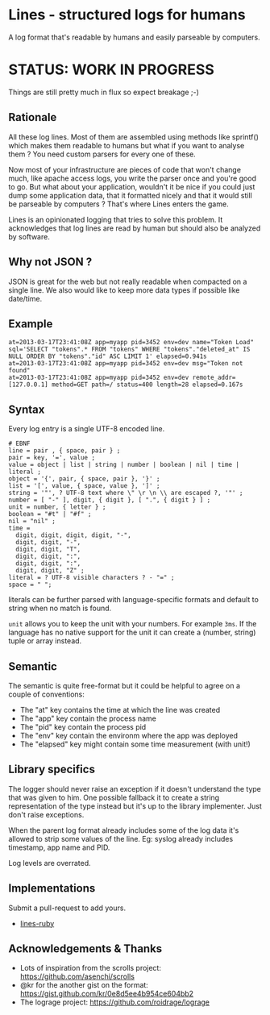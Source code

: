 Lines - structured logs for humans
==================================

A log format that's readable by humans and easily parseable by computers.

STATUS: WORK IN PROGRESS
========================

Things are still pretty much in flux so expect breakage ;-)

Rationale
---------

All these log lines. Most of them are assembled using methods like
sprintf() which makes them readable to humans but what if you want to
analyse them ? You need custom parsers for every one of these.

Now most of your infrastructure are pieces of code that won't change
much, like apache access logs, you write the parser once and you're good
to go. But what about your application, wouldn't it be nice if you could
just dump some application data, that it formatted nicely and that it
would still be parseable by computers ? That's where Lines enters the
game.

Lines is an opinionated logging that tries to solve this problem. It acknowledges that log lines are read by human but should also be analyzed by software.

Why not JSON ?
--------------

JSON is great for the web but not really readable when compacted on a single line. We also would like to keep more data types if possible like date/time.

Example
-------

```
at=2013-03-17T23:41:08Z app=myapp pid=3452 env=dev name="Token Load" sql='SELECT "tokens".* FROM "tokens" WHERE "tokens"."deleted_at" IS NULL ORDER BY "tokens"."id" ASC LIMIT 1' elapsed=0.941s
at=2013-03-17T23:41:08Z app=myapp pid=3452 env=dev msg="Token not found"
at=2013-03-17T23:41:08Z app=myapp pid=3452 env=dev remote_addr=[127.0.0.1] method=GET path=/ status=400 length=28 elapsed=0.167s
```

Syntax
------

Every log entry is a single UTF-8 encoded line.

```ebnf
# EBNF
line = pair , { space, pair } ;
pair = key, '=', value ;
value = object | list | string | number | boolean | nil | time | literal ;
object = '{', pair, { space, pair }, '}' ;
list = '[', value, { space, value }, ']' ;
string = '"', ? UTF-8 text where \" \r \n \\ are escaped ?, '"' ;
number = [ "-" ], digit, { digit }, [ ".", { digit } ] ;
unit = number, { letter } ;
boolean = "#t" | "#f" ;
nil = "nil" ;
time =
  digit, digit, digit, digit, "-",
  digit, digit, "-",
  digit, digit, "T",
  digit, digit, ":",
  digit, digit, ":",
  digit, digit, "Z" ;
literal = ? UTF-8 visible characters ? - "=" ;
space = " ";
```

literals can be further parsed with language-specific formats and
default to string when no match is found.

`unit` allows you to keep the unit with your numbers. For example `3ms`. If
the language has no native support for the unit it can create a
(number, string) tuple or array instead.

Semantic
--------

The semantic is quite free-format but it could be helpful to agree on a couple of conventions:

* The "at" key contains the time at which the line was created
* The "app" key contain the process name
* The "pid" key contain the process pid
* The "env" key contain the environm where the app was deployed
* The "elapsed" key might contain some time measurement (with unit!)

Library specifics
-----------------

The logger should never raise an exception if it doesn't understand the type that was given to him. One possible fallback it to create a string representation of the type instead but it's up to the library implementer. Just don't raise exceptions.

When the parent log format already includes some of the log data it's allowed to strip some values of the line. Eg: syslog already includes timestamp, app name and PID.

Log levels are overrated.

Implementations
---------------

Submit a pull-request to add yours.

* [lines-ruby](https://github.com/zimbatm/lines-ruby)

Acknowledgements & Thanks
-------------------------

* Lots of inspiration from the scrolls project: https://github.com/asenchi/scrolls
* @kr for the another gist on the format:
https://gist.github.com/kr/0e8d5ee4b954ce604bb2
* The lograge project: https://github.com/roidrage/lograge

